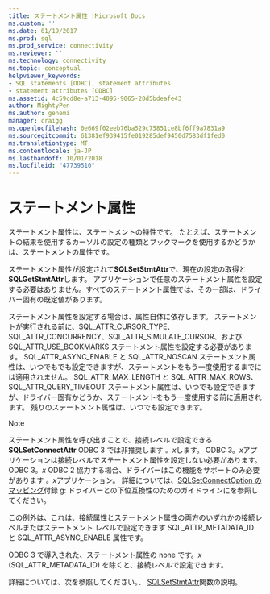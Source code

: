 ```yaml
---
title: ステートメント属性 |Microsoft Docs
ms.custom: ''
ms.date: 01/19/2017
ms.prod: sql
ms.prod_service: connectivity
ms.reviewer: ''
ms.technology: connectivity
ms.topic: conceptual
helpviewer_keywords:
- SQL statements [ODBC], statement attributes
- statement attributes [ODBC]
ms.assetid: 4c59cd8e-a713-4095-9065-20d5bdeafe43
author: MightyPen
ms.author: genemi
manager: craigg
ms.openlocfilehash: 0e669f02eeb76ba529c75851ce8bf6ff9a7831a9
ms.sourcegitcommit: 61381ef939415fe019285def9450d7583df1fed0
ms.translationtype: MT
ms.contentlocale: ja-JP
ms.lasthandoff: 10/01/2018
ms.locfileid: "47739510"
---
```

# <a name="statement-attributes"></a>ステートメント属性
ステートメント属性は、ステートメントの特性です。 たとえば、ステートメントの結果を使用するカーソルの設定の種類とブックマークを使用するかどうかは、ステートメントの属性です。  
  
 ステートメント属性が設定されて**SQLSetStmtAttr**で、現在の設定の取得と**SQLGetStmtAttr**します。 アプリケーションで任意のステートメント属性を設定する必要はありません。すべてのステートメント属性では、その一部は、ドライバー固有の既定値があります。  
  
 ステートメント属性を設定する場合は、属性自体に依存します。 ステートメントが実行される前に、SQL_ATTR_CURSOR_TYPE、SQL_ATTR_CONCURRENCY、SQL_ATTR_SIMULATE_CURSOR、および SQL_ATTR_USE_BOOKMARKS ステートメント属性を設定する必要があります。 SQL_ATTR_ASYNC_ENABLE と SQL_ATTR_NOSCAN ステートメント属性は、いつでもでも設定できますが、ステートメントをもう一度使用するまでには適用されません。 SQL_ATTR_MAX_LENGTH と SQL_ATTR_MAX_ROWS、SQL_ATTR_QUERY_TIMEOUT ステートメント属性は、いつでも設定できますが、ドライバー固有かどうか、ステートメントをもう一度使用する前に適用されます。 残りのステートメント属性は、いつでも設定できます。  
  
> [!NOTE]  
>  ステートメント属性を呼び出すことで、接続レベルで設定できる**SQLSetConnectAttr** ODBC 3 では非推奨します *。x*します。 ODBC 3。*x*アプリケーションは接続レベルでステートメント属性を設定しない必要があります。 ODBC 3。*x* ODBC 2 協力する場合、ドライバーはこの機能をサポートのみ必要があります *。x*アプリケーション。 詳細については、[SQLSetConnectOption のマッピング](../../../odbc/reference/appendixes/sqlsetconnectoption-mapping.md)付録 g: ドライバーとの下位互換性のためのガイドラインにを参照してください。  
>   
>  この例外は、これは、接続属性とステートメント属性の両方のいずれかの接続レベルまたはステートメント レベルで設定できます SQL_ATTR_METADATA_ID と SQL_ATTR_ASYNC_ENABLE 属性です。  
>   
>  ODBC 3 で導入された、ステートメント属性の none です。*x* (SQL_ATTR_METADATA_ID) を除くと、接続レベルで設定できます。  
  
 詳細については、次を参照してください。、 [SQLSetStmtAttr](../../../odbc/reference/syntax/sqlsetstmtattr-function.md)関数の説明。
